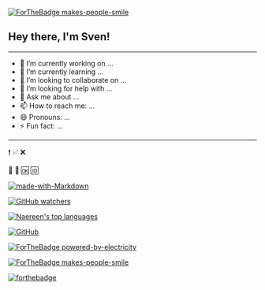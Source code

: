 [![ForTheBadge makes-people-smile](http://ForTheBadge.com/images/badges/makes-people-smile.svg)](http://ForTheBadge.com)


## Hey there, I'm Sven!


***

- 🔭 I’m currently working on ...
- 🌱 I’m currently learning ...
- 👯 I’m looking to collaborate on ...
- 🤔 I’m looking for help with ...
- 💬 Ask me about ...
- 📫 How to reach me: ...
- 😄 Pronouns: ...
- ⚡ Fun fact: ...

***

❗
✅
❌

🔴
🔁
🆗
🆔


[![made-with-Markdown](https://img.shields.io/badge/Made%20with-Markdown-1f425f.svg)](http://commonmark.org)



[![GitHub watchers](https://img.shields.io/github/watchers/Naereen/StrapDown.js.svg?style=social&label=Watch&maxAge=2592000)](https://GitHub.com/Naereen/StrapDown.js/watchers/)



[![Naereen's top languages](https://github-readme-stats.vercel.app/api/top-langs/?username=Naereen&theme=blue-green)](https://github.com/anuraghazra/github-readme-stats)



[![GitHub](https://badgen.net/badge/icon/github?icon=github&label)](https://github.com)


[![ForTheBadge powered-by-electricity](http://ForTheBadge.com/images/badges/powered-by-electricity.svg)](http://ForTheBadge.com)


[![ForTheBadge makes-people-smile](http://ForTheBadge.com/images/badges/makes-people-smile.svg)](http://ForTheBadge.com)


[![forthebadge](https://forthebadge.com/images/featured/featured-oooo-kill-em.svg)](https://forthebadge.com)
